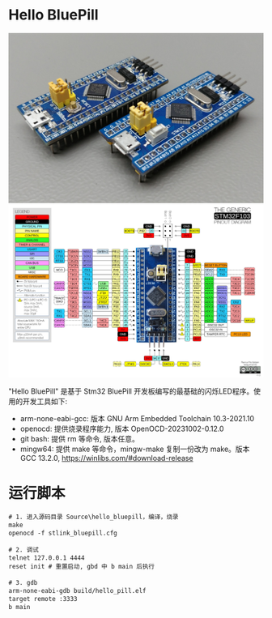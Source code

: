 # Hello BluePill

![](1.Hardware\STM32-Blue-Pill\Images\STM32F103C8T6_Blue_Pill-0.jpg)
![](1.Hardware\STM32-Blue-Pill\Images\The-Generic-STM32F103-Pinout-Diagram.jpg)

"Hello BluePill" 是基于 Stm32 BluePill 开发板编写的最基础的闪烁LED程序。使用的开发工具如下:
- arm-none-eabi-gcc: 版本 GNU Arm Embedded Toolchain 10.3-2021.10
- openocd: 提供烧录程序能力, 版本 OpenOCD-20231002-0.12.0
- git bash: 提供 rm 等命令, 版本任意。
- mingw64: 提供 make 等命令，mingw-make 复制一份改为 make。版本 GCC 13.2.0, https://winlibs.com/#download-release

# 运行脚本
```
# 1. 进入源码目录 Source\hello_bluepill，编译，烧录
make
openocd -f stlink_bluepill.cfg

# 2. 调试
telnet 127.0.0.1 4444
reset init # 重置启动, gbd 中 b main 后执行

# 3. gdb
arm-none-eabi-gdb build/hello_pill.elf
target remote :3333
b main
```